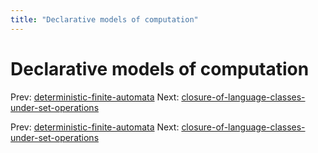 ```yaml
---
title: "Declarative models of computation"
---
```


# Declarative models of computation

Prev: [deterministic-finite-automata](deterministic-finite-automata.md)
Next: [closure-of-language-classes-under-set-operations](closure-of-language-classes-under-set-operations.md)

Prev: [deterministic-finite-automata](deterministic-finite-automata.md)
Next: [closure-of-language-classes-under-set-operations](closure-of-language-classes-under-set-operations.md)
